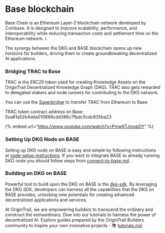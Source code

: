 # Base blockchain

Base Chain is an Ethereum Layer-2 blockchain network developed by Coinbase. It is designed to improve scalability, performance, and interoperability while reducing transaction costs and settlement time on the Ethereum network. \


The synergy between the DKG and BASE blockchain opens up new horizons for builders, driving them to create groundbreaking decentralized AI applications.

### Bridging TRAC to Base

TRAC is the ERC20 token used for creating Knowledge Assets on the OriginTrail Decentralized Knowledge Graph (DKG). TRAC also gets rewarded to delegated stakers and node runners for contributing to the DKG network.

You can use the [Superbridge](https://superbridge.app/base) to transfer TRAC from Ethereum to Base.

TRAC token contract address on Base: 0xa81a52b4dda010896cdd386c7fbdc5cdc835ba23

{% embed url="https://www.youtube.com/watch?v=Pmw6TJmobDY" %}

### Setting Up DKG Node on BASE

Setting up DKG node on BASE is easy and simple by following instructions at [node-setup-instructions](../decentralized-knowledge-graph/node-setup-instructions/ "mention"). If you want to integrate BASE to already running DKG node you should follow steps from [connect-to-base.md](../decentralized-knowledge-graph/node-setup-instructions/switch-dkg-node-to-multichain/connect-to-base.md "mention").

### Building on DKG on BASE

Powerful tool to build upon the DKG on BASE is the [dkg-sdk](../decentralized-knowledge-graph/dkg-sdk/ "mention"). By leveraging the DKG SDK, developers can harness all the capabilities that the DKG on BASE provides, unlocking new potentials for creating advanced decentralized applications and services.

At OriginTrail, we are empowering builders to transcend the ordinary and construct the extraordinary. Dive into our tutorials to harness the power of decentralized AI. Explore guides prepared by the OriginTrail Builders community to inspire your own innovative projects - 📚 [tutorials.md](../decentralized-knowledge-graph/tutorials.md "mention").
